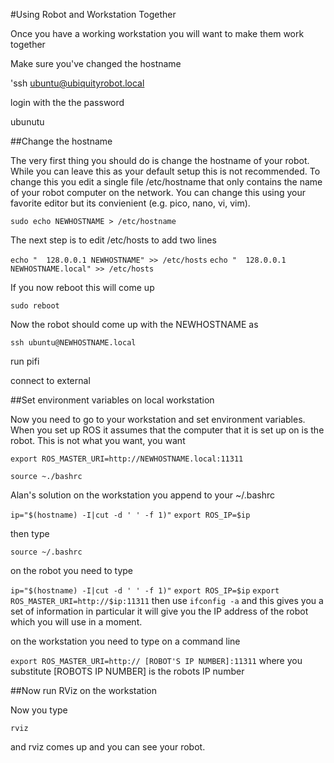 
#Using Robot and Workstation Together 

Once you have a working workstation you will want to make them work together


Make sure you've changed the hostname

'ssh ubuntu@ubiquityrobot.local

login with the the password

ubunutu

##Change the hostname

The very first thing you should do is change the hostname of your robot. While you can leave this as your default setup this is not recommended. To change this you edit a single file /etc/hostname that only contains the name of your robot computer on the network. You can change this using your favorite editor but its convienient (e.g. pico, nano, vi, vim).

`sudo echo NEWHOSTNAME > /etc/hostname`

The next step is to edit /etc/hosts to add two lines

` echo "  128.0.0.1 NEWHOSTNAME" >> /etc/hosts `
` echo "  128.0.0.1 NEWHOSTNAME.local" >> /etc/hosts `

If you now reboot this will come up

`sudo reboot`

Now the robot should come up with the NEWHOSTNAME as 

`ssh ubuntu@NEWHOSTNAME.local`

run pifi <documented>

connect to external 

##Set environment variables on local workstation

Now you need to go to your workstation and set environment variables. When you set up ROS it assumes that the computer that it is set up on is the robot. This is not what you want, you want 

`export ROS_MASTER_URI=http://NEWHOSTNAME.local:11311`

`source ~./bashrc`








Alan's solution
on the workstation you append to your ~/.bashrc

`ip="$(hostname) -I|cut -d ' ' -f 1)"`
`export ROS_IP=$ip`

then type

`source ~/.bashrc`

on the robot you need to type

`ip="$(hostname) -I|cut -d ' ' -f 1)"`
`export ROS_IP=$ip`
`export ROS_MASTER_URI=http://$ip:11311`
then use
`ifconfig -a`
and this gives you a set of information in particular it will give you the IP address of the robot which you will use in a moment.

on the workstation you need to type on a command line

`export ROS_MASTER_URI=http:// [ROBOT'S IP NUMBER]:11311` where you substitute [ROBOTS IP NUMBER] is the robots IP number



##Now run RViz on the workstation

<blurb on what RViz is>
  
Now you type

`rviz`

and rviz comes up and you can see your robot.






